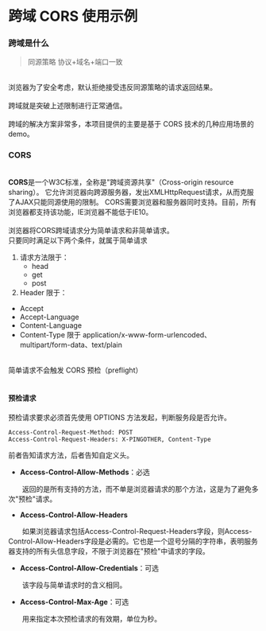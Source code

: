 # 跨域 CORS 使用示例



<a name="bvkFF"></a>
### 跨域是什么


> 同源策略
> 协议+域名+端口一致


<br />浏览器为了安全考虑，默认拒绝接受违反同源策略的请求返回结果。<br />
<br />跨域就是突破上述限制进行正常通信。<br />
<br />跨域的解决方案非常多，本项目提供的主要是基于 CORS 技术的几种应用场景的 demo。<br />

<a name="CORS"></a>
### CORS

<br />**CORS**是一个W3C标准，全称是"跨域资源共享"（Cross-origin resource sharing）。 它允许浏览器向跨源服务器，发出XMLHttpRequest请求，从而克服了AJAX只能同源使用的限制。 CORS需要浏览器和服务器同时支持。目前，所有浏览器都支持该功能，IE浏览器不能低于IE10。<br />  <br />浏览器将CORS跨域请求分为简单请求和非简单请求。<br />只要同时满足以下两个条件，就属于简单请求

1. 请求方法限于：
   - head
   - get
   - post
2.  Header 限于：
   - Accept
   - Accept-Language
   - Content-Language
   - Content-Type 限于 application/x-www-form-urlencoded、multipart/form-data、text/plain


<br />简单请求不会触发 CORS 预检（preflight）<br />
<br />

<a name="UZgzL"></a>
#### 预检请求
预检请求要求必须首先使用 OPTIONS 方法发起，判断服务段是否允许。<br />

```http
Access-Control-Request-Method: POST  
Access-Control-Request-Headers: X-PINGOTHER, Content-Type
```
前者告知请求方法，后者告知自定义头。<br />

- **Access-Control-Allow-Methods**：必选

  返回的是所有支持的方法，而不单是浏览器请求的那个方法，这是为了避免多次"预检"请求。

- **Access-Control-Allow-Headers**

  如果浏览器请求包括Access-Control-Request-Headers字段，则Access-Control-Allow-Headers字段是必需的。它也是一个逗号分隔的字符串，表明服务器支持的所有头信息字段，不限于浏览器在"预检"中请求的字段。

- **Access-Control-Allow-Credentials**：可选

  该字段与简单请求时的含义相同。

- **Access-Control-Max-Age**：可选

  用来指定本次预检请求的有效期，单位为秒。<br />
<br />

